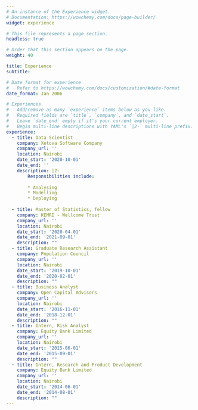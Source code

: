 ```yaml
---
# An instance of the Experience widget.
# Documentation: https://wowchemy.com/docs/page-builder/
widget: experience

# This file represents a page section.
headless: true

# Order that this section appears on the page.
weight: 40

title: Experience
subtitle:

# Date format for experience
#   Refer to https://wowchemy.com/docs/customization/#date-format
date_format: Jan 2006

# Experiences.
#   Add/remove as many `experience` items below as you like.
#   Required fields are `title`, `company`, and `date_start`.
#   Leave `date_end` empty if it's your current employer.
#   Begin multi-line descriptions with YAML's `|2-` multi-line prefix.
experience:
  - title: Data Scientist
    company: Xetova Software Company
    company_url: ''
    location: Nairobi
    date_start: '2020-10-01'
    date_end: ''
    description: |2-
        Responsibilities include:
        
        * Analysing
        * Modelling
        * Deploying
        
  - title: Master of Statistics, fellow
    company: KEMRI - Wellcome Trust
    company_url: ''
    location: Nairobi
    date_start: '2020-04-01'
    date_end: '2021-09-01'
    description: ""
  - title: Graduate Research Assistant
    company: Population Council
    company_url: ''
    location: Nairobi
    date_start: '2019-10-01'
    date_end: '2020-02-01'
    description: ""
  - title: Business Analyst
    company: Open Capital Advisors
    company_url: ''
    location: Nairobi
    date_start: '2016-11-01'
    date_end: '2018-12-01'
    description: ""
  - title: Intern, Risk Analyst
    company: Equity Bank Limited
    company_url: ''
    location: Nairobi
    date_start: '2015-06-01'
    date_end: '2015-09-01'
    description: ""
  - title: Intern, Research and Product Development
    company: Equity Bank Limited
    company_url: ''
    location: Nairobi
    date_start: '2014-06-01'
    date_end: '2014-08-01'
    description: ""
---
```

